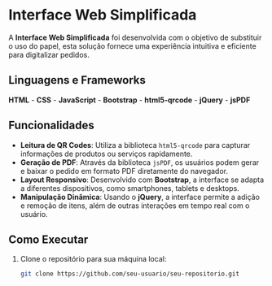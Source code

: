 # Interface Web Simplificada

A **Interface Web Simplificada** foi desenvolvida com o objetivo de substituir o uso do papel, esta solução fornece uma experiência intuitiva e eficiente para digitalizar pedidos.

## Linguagens e Frameworks

**HTML** - **CSS** - **JavaScript** - **Bootstrap** - **html5-qrcode** - **jQuery** - **jsPDF**

## Funcionalidades

- **Leitura de QR Codes**: Utiliza a biblioteca `html5-qrcode` para capturar informações de produtos ou serviços rapidamente.
- **Geração de PDF**: Através da biblioteca `jsPDF`, os usuários podem gerar e baixar o pedido em formato PDF diretamente do navegador.
- **Layout Responsivo**: Desenvolvido com **Bootstrap**, a interface se adapta a diferentes dispositivos, como smartphones, tablets e desktops.
- **Manipulação Dinâmica**: Usando o **jQuery**, a interface permite a adição e remoção de itens, além de outras interações em tempo real com o usuário.


## Como Executar

1. Clone o repositório para sua máquina local:
   ```bash
   git clone https://github.com/seu-usuario/seu-repositorio.git
